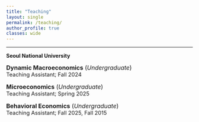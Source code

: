```yaml
---
title: "Teaching"
layout: single
permalink: /teaching/
author_profile: true
classes: wide
---
```


---
**Seoul National University**

<span style="font-size:12pt;">**Dynamic Macroeconomics** (*Undergraduate*) </span><br> 
<span style="font-size:11pt;"> Teaching Assistant; Fall 2024</span><br>
 
<span style="font-size:12pt;">**Microeconomics** (*Undergraduate*)</span><br>
<span style="font-size:11pt;">Teaching Assistant; Spring 2025</span>
  
  <span style="font-size:12pt;">**Behavioral Economics** (*Undergraduate*)</span><br>
  <span style="font-size:11pt;">Teaching Assistant; Fall 2025, Fall 2015</span>
  
